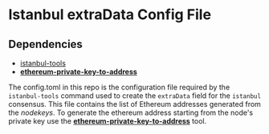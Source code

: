 # Istanbul extraData Config File


## Dependencies
- [istanbul-tools](https://github.com/getamis/istanbul-tools)
- [**ethereum-private-key-to-address**](https://www.npmjs.com/package/ethereum-private-key-to-address)

The config.toml in this repo is the configuration file required by the `istanbul-tools` command used to create the `extraData` field for the `istanbul` consensus.
This file contains the list of Ethereum addresses generated from the *nodekeys*. To generate the ethereum address starting from the node's private key use the [**ethereum-private-key-to-address**](https://www.npmjs.com/package/ethereum-private-key-to-address) tool.
